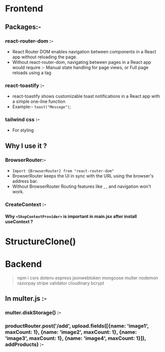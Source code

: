 # Frontend

## Packages:-

### react-router-dom :-

- React Router DOM enables navigation between components in a React app without reloading the page.
- Without react-router-dom, navigating between pages in a React app would require :- Manual state handling for page views, or Full page reloads using a tag

### react-toastify :-

- react-toastify shows customizable toast notifications in a React app with a simple one-line function
- Example:- `toast("Message")`;

### tailwind css :-

- For styling

## Why I use it ?

### BrowserRouter:-

- `Import {BrowserRouter} from "react-router-dom"`
- BrowserRouter keeps the UI in sync with the URL using the browser's address bar.
- Without BrowserRouter Routing features like <Route>, <Link>, and navigation won't work.

### CreateContext :-

#### Why `<ShopContextProvider>` is important in main.jsx after install useContext ?

# StructureClone()

# Backend

> npm i cors dotenv express jsonwebtoken mongoose multer nodemon razorpay stripe validator cloudinary bcrypt

## In multer.js :-

### multer.diskStorage() :-

### productRouter.post('/add', upload.fields([{name: 'image1', maxCount: 1}, {name: 'image2', maxCount: 1}, {name: 'image3', maxCount: 1}, {name: 'image4', maxCount: 1}]), addProducts) :-
